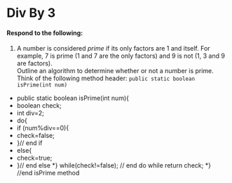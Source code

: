 # Div By 3
#### Respond to the following:

1. A number is considered *prime* if its only factors are 1 and itself. For example, 7 is prime (1 and 7 are the only factors) and 9 is not (1, 3 and 9 are factors).  
Outline an algorithm to determine whether or not a number is prime.  
Think of the following method header:
`public static boolean isPrime(int num)`

  * public static boolean isPrime(int num){
  *  boolean check;
  *  int div=2;
  *  do{
  *  if (num%div==0){
  *  check=false;
  *  }// end if
  *  else{
  *  check=true;
  *  }// end else
*} while(check!=false); // end do while
     return check;
*} //end isPrime method

